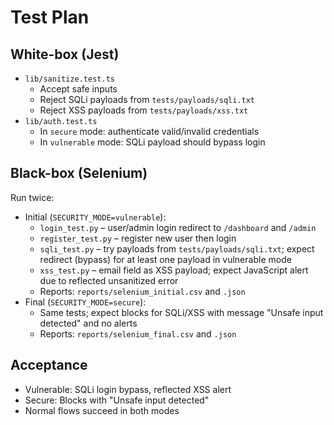 # Test Plan

## White-box (Jest)
- `lib/sanitize.test.ts`
  - Accept safe inputs
  - Reject SQLi payloads from `tests/payloads/sqli.txt`
  - Reject XSS payloads from `tests/payloads/xss.txt`
- `lib/auth.test.ts`
  - In `secure` mode: authenticate valid/invalid credentials
  - In `vulnerable` mode: SQLi payload should bypass login

## Black-box (Selenium)
Run twice:
- Initial (`SECURITY_MODE=vulnerable`):
  - `login_test.py` – user/admin login redirect to `/dashboard` and `/admin`
  - `register_test.py` – register new user then login
  - `sqli_test.py` – try payloads from `tests/payloads/sqli.txt`; expect redirect (bypass) for at least one payload in vulnerable mode
  - `xss_test.py` – email field as XSS payload; expect JavaScript alert due to reflected unsanitized error
  - Reports: `reports/selenium_initial.csv` and `.json`
- Final (`SECURITY_MODE=secure`):
  - Same tests; expect blocks for SQLi/XSS with message "Unsafe input detected" and no alerts
  - Reports: `reports/selenium_final.csv` and `.json`

## Acceptance
- Vulnerable: SQLi login bypass, reflected XSS alert
- Secure: Blocks with "Unsafe input detected"
- Normal flows succeed in both modes
